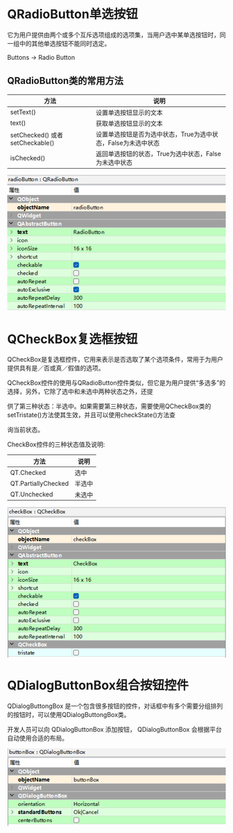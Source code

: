 # QRadioButton单选按钮

它为用户提供由两个或多个互斥选项组成的选项集，当用户选中某单选按钮时，同一组中的其他单选按钮不能同时选定。

Buttons -> Radio Button

## QRadioButton类的常用方法

| **方法**                         | **说明**                                                     |
| -------------------------------- | ------------------------------------------------------------ |
| setText()                        | 设置单选按钮显示的文本                                       |
| text()                           | 获取单选按钮显示的文本                                       |
| setChecked() 或者 setCheckable() | 设置单选按钮是否为选中状态，True为选中状态，False为未选中状态 |
| isChecked()                      | 返回单选按钮的状态，True为选中状态，False为未选中状态        |

![alt text](image-22.png)

# QCheckBox复选框按钮

QCheckBox是复选框控件，它用来表示是否选取了某个选项条件，常用于为用户提供具有是／否或真／假值的选项。

QCheckBox控件的使用与QRadioButton控件类似，但它是为用户提供“多选多”的选择，另外，它除了选中和未选中两种状态之外，还提

供了第三种状态：半选中。如果需要第三种状态，需要使用QCheckBox类的setTristate()方法使其生效，并且可以使用checkState()方法查

询当前状态。

CheckBox控件的三种状态值及说明:

| 方法                | **说明** |
| ------------------- | -------- |
| QT.Checked          | 选中     |
| QT.PartiallyChecked | 半选中   |
| QT.Unchecked        | 未选中   |

![alt text](image-23.png)

# QDialogButtonBox组合按钮控件

QDialogButtongBox 是一个包含很多按钮的控件，对话框中有多个需要分组排列的按钮时，可以使用QDialogButtongBox类。

开发人员可以向 QDialogButtonBox 添加按钮， QDialogButtonBox 会根据平台自动使用合适的布局。

![alt text](image-24.png)

